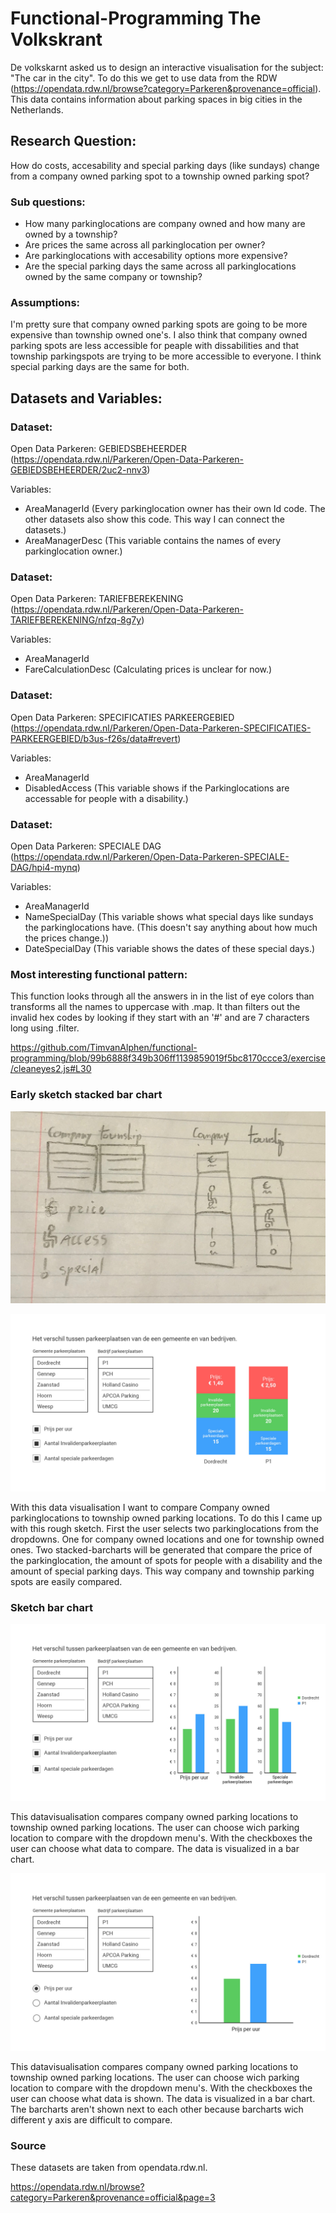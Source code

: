 # Functional-Programming The Volkskrant

De volkskarnt asked us to design an interactive visualisation for the subject: "The car in the city". To do this we get to use data from the RDW (https://opendata.rdw.nl/browse?category=Parkeren&provenance=official). This data contains information about parking spaces in big cities in the Netherlands.

## Research Question:

How do costs, accesability and special parking days (like sundays) change from a company owned parking spot to a township owned parking spot?

### Sub questions:

* How many parkinglocations are company owned and how many are owned by a township?
* Are prices the same across all parkinglocation per owner?
* Are parkinglocations with accesability options more expensive?
* Are the special parking days the same across all parkinglocations owned by the same company or township?


### Assumptions:

I'm pretty sure that company owned parking spots are going to be more expensive than township owned one's. I also think that company owned parking spots are less accessible for peaple with dissabilities and that township parkingspots are trying to be more accessible to everyone. I think special parking days are the same for both.

## Datasets and Variables:

### Dataset: 

Open Data Parkeren: GEBIEDSBEHEERDER (https://opendata.rdw.nl/Parkeren/Open-Data-Parkeren-GEBIEDSBEHEERDER/2uc2-nnv3)

Variables: 

* AreaManagerId (Every parkinglocation owner has their own Id code. The other datasets also show this code. This way I can connect the datasets.)
* AreaManagerDesc (This variable contains the names of every parkinglocation owner.)

### Dataset: 

Open Data Parkeren: TARIEFBEREKENING (https://opendata.rdw.nl/Parkeren/Open-Data-Parkeren-TARIEFBEREKENING/nfzq-8g7y)

Variables:

* AreaManagerId 
* FareCalculationDesc (Calculating prices is unclear for now.)

### Dataset:

Open Data Parkeren: SPECIFICATIES PARKEERGEBIED (https://opendata.rdw.nl/Parkeren/Open-Data-Parkeren-SPECIFICATIES-PARKEERGEBIED/b3us-f26s/data#revert)

Variables:

* AreaManagerId
* DisabledAccess (This variable shows if the Parkinglocations are accessable for people with a disability.)

### Dataset: 

Open Data Parkeren: SPECIALE DAG (https://opendata.rdw.nl/Parkeren/Open-Data-Parkeren-SPECIALE-DAG/hpi4-mynq)

Variables:

* AreaManagerId
* NameSpecialDay (This variable shows what special days like sundays the parkinglocations have. (This doesn't say anything about how much the prices change.))
* DateSpecialDay (This variable shows the dates of these special days.)

### Most interesting functional pattern:

This function looks through all the answers in in the list of eye colors than transforms all the names to uppercase with .map. It than filters out the invalid hex codes by looking if they start with an '#' and are 7 characters long using .filter.

https://github.com/TimvanAlphen/functional-programming/blob/99b6888f349b306ff1139859019f5bc8170ccce3/exercise/cleaneyes2.js#L30

### Early sketch stacked bar chart

![Sketch](https://github.com/TimvanAlphen/frontend-data/blob/main/img/Sketch1.jpg)

![Sketch](https://github.com/TimvanAlphen/frontend-data/blob/main/img/Schetsrdw.jpg)

With this data visualisation I want to compare Company owned parkinglocations to township owned parking locations. To do this I came up with this rough sketch. First the user selects two parkinglocations from the dropdowns. One for company owned locations and one for township owned ones. Two stacked-barcharts will be generated that compare the price of the parkinglocation, the amount of spots for people with a disability and the amount of special parking days. This way company and township parking spots are easily compared.

### Sketch bar chart

![Sketch](https://github.com/TimvanAlphen/frontend-data/blob/main/img/Schetsrdw2.jpg)

This datavisualisation compares company owned parking locations to township owned parking locations. The user can choose wich parking location to compare with the dropdown menu's. With the checkboxes the user can choose what data to compare. The data is visualized in a bar chart.

![Sketch](https://github.com/TimvanAlphen/frontend-data/blob/main/img/Schetsrdw3.jpg)

This datavisualisation compares company owned parking locations to township owned parking locations. The user can choose wich parking location to compare with the dropdown menu's. With the checkboxes the user can choose what data is shown. The data is visualized in a bar chart. The barcharts aren't shown next to each other because barcharts wich different y axis are difficult to compare.

### Source
These datasets are taken from opendata.rdw.nl.

https://opendata.rdw.nl/browse?category=Parkeren&provenance=official&page=3